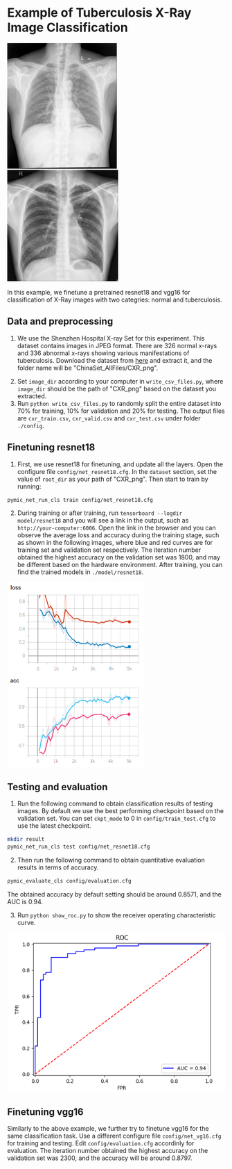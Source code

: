 # Example of Tuberculosis X-Ray Image Classification

![normal_example](./picture/CHNCXR_0053_0.png)
![tuberc_example](./picture/CHNCXR_0327_1.png)

In this example, we finetune a pretrained resnet18 and vgg16 for classification of X-Ray images with two categries: normal and tuberculosis. 

## Data and preprocessing
1. We use the Shenzhen Hospital X-ray Set for this experiment. This dataset contains images in JPEG format. There are 326 normal x-rays and 336 abnormal x-rays showing various manifestations of tuberculosis.  Download the dataset from [here][data_link] and extract it, and the folder name will be "ChinaSet_AllFiles/CXR_png".

[data_link]:https://lhncbc.nlm.nih.gov/publication/pub9931

2. Set `image_dir` according to your computer in `write_csv_files.py`, where `image_dir` should be the path of "CXR_png" based on the dataset you extracted. 
3. Run `python write_csv_files.py` to randomly split the entire dataset into 70% for training, 10% for validation and 20% for testing. The output files are `cxr_train.csv`, `cxr_valid.csv` and `cxr_test.csv` under folder `./config`.

## Finetuning resnet18
1. First, we use resnet18 for finetuning, and update all the layers. Open the configure file `config/net_resnet18.cfg`. In the `dataset` section, set the value of `root_dir` as your path of "CXR_png". Then start to train by running:
 
```bash
pymic_net_run_cls train config/net_resnet18.cfg
```

2. During training or after training, run `tensorboard --logdir model/resnet18` and you will see a link in the output, such as `http://your-computer:6006`. Open the link in the browser and you can observe the average loss and accuracy during the training stage, such as shown in the following images, where blue and red curves are for training set and validation set respectively. The iteration number obtained the highest accuracy on the validation set was 1800, and may be different based on the hardware environment. After training, you can find the trained models in `./model/resnet18`. 

![avg_loss](./picture/loss.png)
![avg_acc](./picture/acc.png)

## Testing and evaluation
1. Run the following command to obtain classification results of testing images. By default we use the best performing checkpoint based on the validation set. You can set `ckpt_mode` to 0 in `config/train_test.cfg` to use the latest checkpoint.

```bash
mkdir result
pymic_net_run_cls test config/net_resnet18.cfg
```

2. Then run the following command to obtain quantitative evaluation results in terms of accuracy. 

```bash
pymic_evaluate_cls config/evaluation.cfg
```

The obtained accuracy by default setting should be around 0.8571, and the AUC is 0.94.

3. Run `python show_roc.py` to show the receiver operating characteristic curve. 

![roc](./picture/roc.png)


## Finetuning vgg16
Similarly to the above example, we further try to finetune vgg16  for the same classification task. Use a different configure file `config/net_vg16.cfg` for training and testing. Edit `config/evaluation.cfg` accordinly for evaluation. The iteration number obtained the highest accuracy on the validation set was 2300, and the accuracy will be around 0.8797. 
